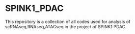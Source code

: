 # SPINK1_PDAC
This repository is a collection of all codes used for analysis of scRNAseq,RNAseq,ATACseq in the project of SPINK1 PDAC.
